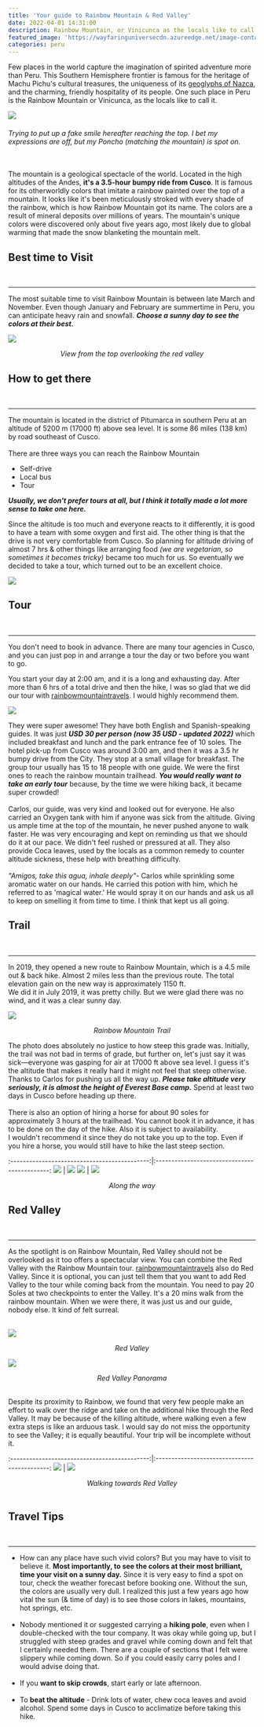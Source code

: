 ```yaml
---
title: 'Your guide to Rainbow Mountain & Red Valley'
date: 2022-04-01 14:31:00
description: Rainbow Mountain, or Vinicunca as the locals like to call it, is a geological spectacle of the world. Located in the high altitudes of the Andes, it's a 3.5-hour bumpy ride from Cusco. It is famous for its otherworldly colors that imitate a rainbow painted over the top of a mountain.
featured_image: 'https://wayfaringuniversecdn.azureedge.net/image-container/thumbnails/peru/rainbowMountainThumbnail.jpg'
categories: peru
---
```


Few places in the world capture the imagination of spirited adventure more than Peru. This Southern Hemisphere frontier is famous for the heritage of Machu Pichu's cultural treasures, the uniqueness of its [geoglyphs of Nazca](/peru/nazca-lines), and the charming, friendly hospitality of its people. One such place in Peru is the Rainbow Mountain or Vinicunca, as the locals like to call it. <br>

![]({{site.data.settings.basic_settings.cdn_url}}/peru/rainbowmountain/vinicunca.jpg)

###### *Trying to put up a fake smile hereafter reaching the top. I bet my expressions are off, but my Poncho (matching the mountain) is spot on.* <br><br>

The mountain is a geological spectacle of the world. Located in the high altitudes of the Andes, **it's a 3.5-hour bumpy ride from Cusco**. It is famous for its otherworldly colors that imitate a rainbow painted over the top of a mountain. It looks like it's been meticulously stroked with every shade of the rainbow, which is how Rainbow Mountain got its name. The colors are a result of mineral deposits over millions of years. The mountain's unique colors were discovered only about five years ago, most likely due to global warming that made the snow blanketing the mountain melt.<br>

## Best time to Visit
<br>

---
The most suitable time to visit Rainbow Mountain is between late March and November. Even though January and February are summertime in Peru, you can anticipate heavy rain and snowfall. ***Choose a sunny day to see the colors at their best.***

![]({{site.data.settings.basic_settings.cdn_url}}/peru/rainbowmountain/rainbowmountaintour.jpg)
*<center class="image-caption">View from the top overlooking the red valley</center>*


## How to get there
<br>

---
The mountain is located in the district of Pitumarca in southern Peru at an altitude of 5200 m (17000 ft) above sea level. It is some 86 miles (138 km) by road southeast of Cusco.
<br><br>
There are three ways you can reach the Rainbow Mountain
* Self-drive
* Local bus
* Tour

***Usually, we don't prefer tours at all, but I think it totally made a lot more sense to take one here.***


Since the altitude is too much and everyone reacts to it differently, it is good to have a team with some oxygen and first aid. The other thing is that the drive is not very comfortable from Cusco. So planning for altitude driving of almost 7 hrs & other things like arranging food *(we are vegetarian, so sometimes it becomes tricky)* became too much for us. So eventually we decided to take a tour, which turned out to be an excellent choice.

![]({{site.data.settings.basic_settings.cdn_url}}/peru/rainbowmountain/rainbowmountainperu.jpg)

## Tour
<br>

---
You don't need to book in advance. There are many tour agencies in Cusco, and you can just pop in and arrange a tour the day or two before you want to go.

You start your day at 2:00 am, and it is a long and exhausting day. After more than 6 hrs of a total drive and then the hike, I was so glad that we did our tour with [rainbowmountaintravels](https://www.rainbowmountaintravels.com/). I would highly recommend them.

![]({{site.data.settings.basic_settings.cdn_url}}/peru/rainbowmountain/winicuncaperu.jpg)


They were super awesome! They have both English and Spanish-speaking guides. It was just ***USD 30 per person (now 35 USD - updated 2022)*** which included breakfast and lunch and the park entrance fee of 10 soles. The hotel pick-up from Cusco was around 3:00 am, and then it was a 3.5 hr bumpy drive from the City. They stop at a small village for breakfast. The group tour usually has 15 to 18 people with one guide. We were the first ones to reach the rainbow mountain trailhead. ***You would really want to take an early tour*** because, by the time we were hiking back, it became super crowded! <br><br>Carlos, our guide, was very kind and looked out for everyone. He also carried an Oxygen tank with him if anyone was sick from the altitude. Giving us ample time at the top of the mountain, he never pushed anyone to walk faster. He was very encouraging and kept on reminding us that we should do it at our pace. We didn't feel rushed or pressured at all. They also provide Coca leaves, used by the locals as a common remedy to counter altitude sickness, these help with breathing difficulty.
<br><br>
*"Amigos, take this agua, inhale deeply"*- Carlos while sprinkling some aromatic water on our hands. He carried this potion with him, which he referred to as 'magical water.' He would spray it on our hands and ask us all to keep on smelling it from time to time. I think that kept us all going.


## Trail
<br>

---
In 2019, they opened a new route to Rainbow Mountain, which is a 4.5 mile out & back hike. Almost 2 miles less than the previous route. The total elevation gain on the new way is approximately 1150 ft.
<br>
We did it in July 2019, it was pretty chilly. But we were glad there was no wind, and it was a clear sunny day.


![]({{site.data.settings.basic_settings.cdn_url}}/peru/rainbowmountain/rainbowmountaintrail.jpg)
*<center class="image-caption">Rainbow Mountain Trail</center>*

The photo does absolutely no justice to how steep this grade was. Initially, the trail was not bad in terms of grade, but further on, let's just say it was sick—everyone was gasping for air at 17000 ft above sea level. I guess it's the altitude that makes it really hard it might not feel that steep otherwise. Thanks to Carlos for pushing us all the way up. ***Please take altitude very seriously, it is almost the height of Everest Base camp.*** Spend at least two days in Cusco before heading up there.<br><br>
There is also an option of hiring a horse for about 90 soles for approximately 3 hours at the trailhead. You cannot book it in advance, it has to be done on the day of the hike. Also it is subject to availability. <br>I wouldn't recommend it since they do not take you up to the top. Even if you hire a horse, you would still have to hike the last steep section.

:--------------------------------------------:|:--------------------------------------------:
![]({{site.data.settings.basic_settings.cdn_url}}/peru/rainbowmountain/vinicuncatrail.jpg) |  ![]({{site.data.settings.basic_settings.cdn_url}}/peru/rainbowmountain/rainbowmountaintrek.jpg)
![]({{site.data.settings.basic_settings.cdn_url}}/peru/rainbowmountain/rainbowAuzangate.jpg) | ![]({{site.data.settings.basic_settings.cdn_url}}/peru/rainbowmountain/vinicuncatrek.jpg)

*<center class="image-caption">Along the way</center>*

## Red Valley
<br>

---
As the spotlight is on Rainbow Mountain, Red Valley should not be overlooked as it too offers a spectacular view. You can combine the Red Valley with the Rainbow Mountain tour. [rainbowmountaintravels](https://www.rainbowmountaintravels.com/) also do Red Valley. Since it is optional, you can just tell them that you want to add Red Valley to the tour while coming back from the mountain. You need to pay 20 Soles at two checkpoints to enter the Valley. It's a 20 mins walk from the rainbow mountain. When we were there, it was just us and our guide, nobody else. It kind of felt surreal.<br><br>

![]({{site.data.settings.basic_settings.cdn_url}}/peru/rainbowmountain/vallerojopitumarcaperu.jpg)
*<center class="image-caption">Red Valley</center>*


![]({{site.data.settings.basic_settings.cdn_url}}/peru/rainbowmountain/redvalleyperupanorama.jpg)
*<center class="image-caption">Red Valley Panorama</center>*

<br>
Despite its proximity to Rainbow, we found that very few people make an effort to walk over the ridge and take on the additional hike through the Red Valley. It may be because of the killing altitude, where walking even a few extra steps is like an arduous task. I would say do not miss the opportunity to see the Valley; it is equally beautiful. Your trip will be incomplete without it.

:--------------------------------------------:|:--------------------------------------------:
![]({{site.data.settings.basic_settings.cdn_url}}/peru/rainbowmountain/redvalleyperu.jpg) |  ![]({{site.data.settings.basic_settings.cdn_url}}/peru/rainbowmountain/vallerojopitumarca.jpg)

*<center class="image-caption">Walking towards Red Valley</center>*
<br>

## Travel Tips
<br>

---
* How can any place have such vivid colors? But you may have to visit to believe it. **Most importantly, to see the colors at their most brilliant, time your visit on a sunny day.** Since it is very easy to find a spot on tour, check the weather forecast before booking one. Without the sun, the colors are usually very dull.
I realized this just a few years ago how vital the sun (& time of day) is to see those colors in lakes, mountains, hot springs, etc.<br><br>
* Nobody mentioned it or suggested carrying a **hiking pole**, even when I double-checked with the tour company. It was okay while going up, but I struggled with steep grades and gravel while coming down and felt that I certainly needed them. There are a couple of sections that I felt were slippery while coming down. So if you could easily carry poles and I would advise doing that.<br><br>
* If you **want to skip crowds**, start early or late afternoon.<br><br>
* To **beat the altitude** - Drink lots of water, chew coca leaves and avoid alcohol. Spend some days in Cusco to acclimatize before taking this hike.
<br>
